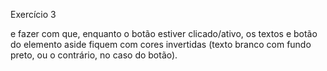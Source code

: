 Exercício 3

<!-- Centralizar os textos e o botão do elemento aside -->

e fazer com que, enquanto o botão estiver clicado/ativo, os textos e botão do elemento aside fiquem com cores invertidas (texto branco com fundo preto, ou o contrário, no caso do botão).